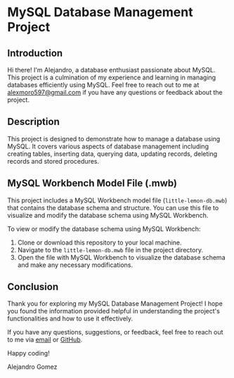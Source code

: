 # MySQL Database Management Project

## Introduction
Hi there! I'm Alejandro, a database enthusiast passionate about MySQL. This project is a culmination of my experience and learning in managing databases efficiently using MySQL. Feel free to reach out to me at alexmoro597@gmail.com
if you have any questions or feedback about the project.

## Description
This project is designed to demonstrate how to manage a database using MySQL. It covers various aspects of database management including creating tables, inserting data, querying data, updating records, deleting records and stored procedures.

## MySQL Workbench Model File (.mwb)
This project includes a MySQL Workbench model file (`little-lemon-db.mwb`) that contains the database schema and structure. You can use this file to visualize and modify the database schema using MySQL Workbench.

To view or modify the database schema using MySQL Workbench:
1. Clone or download this repository to your local machine.
2. Navigate to the `little-lemon-db.mwb` file in the project directory.
3. Open the file with MySQL Workbench to visualize the database schema and make any necessary modifications.

## Conclusion

Thank you for exploring my MySQL Database Management Project! I hope you found the information provided helpful in understanding the project's functionalities and how to use it effectively.

If you have any questions, suggestions, or feedback, feel free to reach out to me via [email](alexmoro597@gmail.com) or [GitHub](https://github.com/alexgm5).

Happy coding!

Alejandro Gomez
